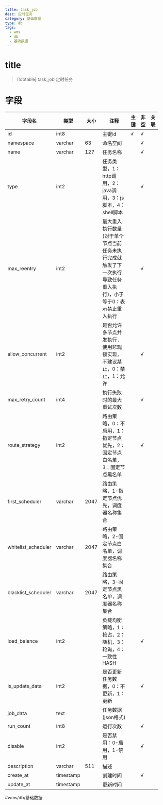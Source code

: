```yaml
---
title: task_job
desc: 定时任务
category: 基础数据
type: db
tags:
  - wms
  - db
  - 基础数据
---
```


# title
>[!dbtable] task_job
> 定时任务

# 字段
| 字段名 | 类型 | 大小 | 注释 | 主键 | 非空 | 关联 |
| --- | --- | --- | --- | --- | --- | --- |
| id | int8 |  | 主键id | √ | √ |  |
| namespace | varchar | 63 | 命名空间 |  | √ |  |
| name | varchar | 127 | 任务名称 |  | √ |  |
| type | int2 |  | 任务类型，1：http调用，2：java调用，3：js脚本，4：shell脚本 |  | √ |  |
| max_reentry | int2 |  | 最大重入执行数量(对于单个节点当前任务未执行完成就触发了下一次执行导致任务重入执行)，小于等于0：表示禁止重入执行 |  | √ |  |
| allow_concurrent | int2 |  | 是否允许多节点并发执行，使用悲观锁实现，不建议禁止，0：禁止，1：允许 |  | √ |  |
| max_retry_count | int4 |  | 执行失败时的最大重试次数 |  | √ |  |
| route_strategy | int2 |  | 路由策略，0：不启用，1：指定节点优先，2：固定节点白名单，3：固定节点黑名单 |  | √ |  |
| first_scheduler | varchar | 2047 | 路由策略，1-指定节点优先，调度器名称集合 |  |  |  |
| whitelist_scheduler | varchar | 2047 | 路由策略，2-固定节点白名单，调度器名称集合 |  |  |  |
| blacklist_scheduler | varchar | 2047 | 路由策略，3-固定节点黑名单，调度器名称集合 |  |  |  |
| load_balance | int2 |  | 负载均衡策略，1：抢占，2：随机，3：轮询，4：一致性HASH |  | √ |  |
| is_update_data | int2 |  | 是否更新任务数据，0：不更新，1：更新 |  | √ |  |
| job_data | text |  | 任务数据(json格式) |  |  |  |
| run_count | int8 |  | 运行次数 |  | √ |  |
| disable | int2 |  | 是否禁用：0-启用，1-禁用 |  | √ |  |
| description | varchar | 511 | 描述 |  |  |  |
| create_at | timestamp |  | 创建时间 |  | √ |  |
| update_at | timestamp |  | 更新时间 |  |  |  |
#wms/db/基础数据
